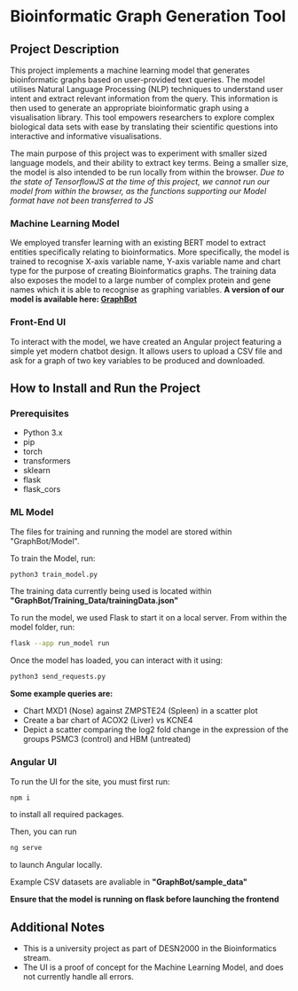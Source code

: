# Bioinformatic Graph Generation Tool

## Project Description

This project implements a machine learning model that generates bioinformatic graphs based on user-provided text queries. The model utilises Natural Language Processing (NLP) techniques to understand user intent and extract relevant information from the query. This information is then used to generate an appropriate bioinformatic graph using a visualisation library. This tool empowers researchers to explore complex biological data sets with ease by translating their scientific questions into interactive and informative visualisations.

The main purpose of this project was to experiment with smaller sized language models, and their ability to extract key terms. Being a smaller size, the model is also intended to be run locally from within the browser.
*Due to the state of TensorflowJS at the time of this project, we cannot run our model from within the browser, as the functions supporting our Model format have not been transferred to JS* 

### Machine Learning Model
We employed transfer learning with an existing BERT model to extract entities specifically relating to bioinformatics. More specifically, the model is trained to recognise X-axis variable name, Y-axis variable name and chart type for the purpose of creating Bioinformatics graphs. The training data also exposes the model to a large number of complex protein and gene names which it is able to recognise as graphing variables.
**A version of our model is available here: [GraphBot](https://huggingface.co/GraphBot)**

### Front-End UI

To interact with the model, we have created an Angular project featuring a simple yet modern chatbot design. It allows users to upload a CSV file and ask for a graph of two key variables to be produced and downloaded.

## How to Install and Run the Project

### Prerequisites

- Python 3.x
- pip
- torch
- transformers
- sklearn
- flask
- flask_cors

### ML Model
The files for training and running the model are stored within "GraphBot/Model".

To train the Model, run:
```bash
python3 train_model.py
```
The training data currently being used is located within 
**"GraphBot/Training_Data/trainingData.json"**

To run the model, we used Flask to start it on a local server. From within the model folder, run:
```bash
flask --app run_model run
```

Once the model has loaded, you can interact with it using:
```bash
python3 send_requests.py
```

**Some example queries are:**
- Chart MXD1 (Nose) against ZMPSTE24 (Spleen) in a scatter plot
- Create a bar chart of ACOX2 (Liver) vs KCNE4
- Depict a scatter comparing the log2 fold change in the expression of the groups PSMC3 (control) and HBM (untreated)


### Angular UI
To run the UI for the site, you must first run:
```bash
npm i
```
to install all required packages.

Then, you can run 
```bash
ng serve
```
to launch Angular locally.

Example CSV datasets are avaliable in **"GraphBot/sample_data"**

**Ensure that the model is running on flask before launching the frontend**

## Additional Notes
- This is a university project as part of DESN2000 in the Bioinformatics stream.
- The UI is a proof of concept for the Machine Learning Model, and does not currently handle all errors. 
